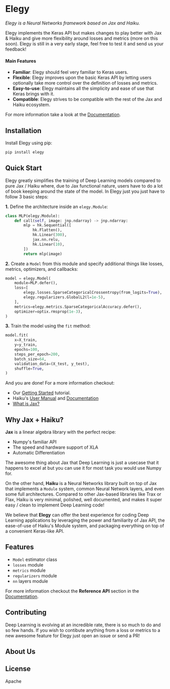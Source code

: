 # Elegy

_Elegy is a Neural Networks framework based on Jax and Haiku._ 

Elegy implements the Keras API but makes changes to play better with Jax & Haiku and give more flexibility around losses and metrics (more on this soon). Elegy is still in a very early stage, feel free to test it and send us your feedback!

#### Main Features

* **Familiar**: Elegy should feel very familiar to Keras users.
* **Flexible**: Elegy improves upon the basic Keras API by letting users optionally take more control over the definition of losses and metrics.
* **Easy-to-use**: Elegy maintains all the simplicity and ease of use that Keras brings with it.
* **Compatible**: Elegy strives to be compatible with the rest of the Jax and Haiku ecosystem.

For more information take a look at the [Documentation](https://poets-ai.github.io/elegy).

## Installation

Install Elegy using pip:
```bash
pip install elegy
```

## Quick Start
Elegy greatly simplifies the training of Deep Learning models compared to pure Jax / Haiku where, due to Jax functional nature, users have to do a lot of book keeping around the state of the model. In Elegy just you just have to follow 3 basic steps:

**1.** Define the architecture inside an `elegy.Module`:
```python
class MLP(elegy.Module):
    def call(self, image: jnp.ndarray) -> jnp.ndarray:
        mlp = hk.Sequential([
            hk.Flatten(),
            hk.Linear(300),
            jax.nn.relu,
            hk.Linear(10),
        ])
        return mlp(image)
```
**2.** Create a `Model` from this module and specify additional things like losses, metrics, optimizers, and callbacks:
```python
model = elegy.Model(
    module=MLP.defer(),
    loss=[
        elegy.losses.SparseCategoricalCrossentropy(from_logits=True),
        elegy.regularizers.GlobalL2(l=1e-5),
    ],
    metrics=elegy.metrics.SparseCategoricalAccuracy.defer(),
    optimizer=optix.rmsprop(1e-3),
)
```
**3.** Train the model using the `fit` method:
```python
model.fit(
    x=X_train,
    y=y_train,
    epochs=100,
    steps_per_epoch=200,
    batch_size=64,
    validation_data=(X_test, y_test),
    shuffle=True,
)
```

And you are done! For a more information checkout:

* Our [Getting Started](https://poets-ai.github.io/elegy/getting-started) tutorial.
* Haiku's [User Manual](https://github.com/deepmind/dm-haiku#user-manual) and [Documentation](https://dm-haiku.readthedocs.io/en/latest/)
* [What is Jax?](https://github.com/google/jax#what-is-jax)

## Why Jax + Haiku?

**Jax** is a linear algebra library with the perfect recipe:
* Numpy's familiar API
* The speed and hardware support of XLA
* Automatic Differentiation

The awesome thing about Jax that Deep Learning is just a usecase that it happens to excel at but you can use it for most task you would use Numpy for.

On the other hand, **Haiku** is a Neural Networks library built on top of Jax that implements a `Module` system, common Neural Network layers, and even some full architectures. Compared to other Jax-based libraries like Trax or Flax, Haiku is very minimal, polished, well documented, and makes it super easy / clean to implement Deep Learning code! 

We believe that **Elegy** can offer the best experience for coding Deep Learning applications by leveraging the power and familiarity of Jax API, the ease-of-use of Haiku's Module system, and packaging everything on top of a convenient Keras-like API.

## Features
* `Model` estimator class
* `losses` module
* `metrics` module
* `regularizers` module
* `nn` layers module

For more information checkout the **Reference API** section in the [Documentation](https://poets-ai.github.io/elegy).

## Contributing
Deep Learning is evolving at an incredible rate, there is so much to do and so few hands. If you wish to contibute anything from a loss or metrics to a new awesome feature for Elegy just open an issue or send a PR!

## About Us


## License
Apache
